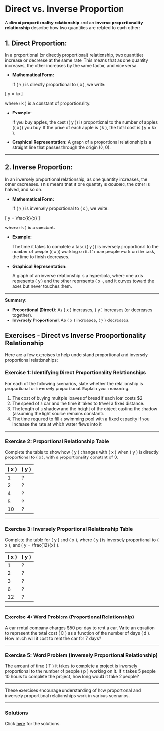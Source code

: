# Direct vs. Inverse Proportion

A **direct proportionality relationship** and an **inverse proportionality relationship** describe how two quantities are related to each other:

## 1. **Direct Proportion:**

In a proportional (or directly proportional) relationship, two quantities increase or decrease at the same rate. This means that as one quantity increases, the other increases by the same factor, and vice versa.

- **Mathematical Form:**

  If \( y \) is directly proportional to \( x \), we write:

\[
y = kx
\]

  where \( k \) is a constant of proportionality.

- **Example:**

  If you buy apples, the cost (\( y \)) is proportional to the number of apples (\( x \)) you buy. If the price of each apple is \( k \), the total cost is \( y = kx \).

- **Graphical Representation:**
  A graph of a proportional relationship is a straight line that passes through the origin (0, 0).

---

## 2. **Inverse Proportion:**

In an inversely proportional relationship, as one quantity increases, the other decreases. This means that if one quantity is doubled, the other is halved, and so on.

- **Mathematical Form:**

  If \( y \) is inversely proportional to \( x \), we write:

\[
y = \frac{k}{x}
\]

  where \( k \) is a constant.

- **Example:**

  The time it takes to complete a task (\( y \)) is inversely proportional to the number of people (\( x \)) working on it. If more people work on the task, the time to finish decreases.

- **Graphical Representation:**

  A graph of an inverse relationship is a hyperbola, where one axis represents \( y \) and the other represents \( x \), and it curves toward the axes but never touches them.

---

**Summary:**

- **Proportional (Direct)**: As \( x \) increases, \( y \) increases (or decreases together).
- **Inversely Proportional**: As \( x \) increases, \( y \) decreases.


## Exercises - Direct vs Inverse Prooportionality Relationship

Here are a few exercises to help understand proportional and inversely proportional relationships:

### Exercise 1: **Identifying Direct Proportionality Relationships**

For each of the following scenarios, state whether the relationship is proportional or inversely proportional. Explain your reasoning.

1. The cost of buying multiple loaves of bread if each loaf costs $2.
2. The speed of a car and the time it takes to travel a fixed distance.
3. The length of a shadow and the height of the object casting the shadow (assuming the light source remains constant).
4. The time required to fill a swimming pool with a fixed capacity if you increase the rate at which water flows into it.

---

### Exercise 2: **Proportional Relationship Table**

Complete the table to show how \( y \) changes with \( x \) when \( y \) is directly proportional to \( x \), with a proportionality constant of 3.

| \( x \) | \( y \) |
|--------|--------|
| 1      | ?      |
| 2      | ?      |
| 4      | ?      |
| 5      | ?      |
| 10     | ?      |

---

### Exercise 3: **Inversely Proportional Relationship Table**

Complete the table for \( y \) and \( x \), where \( y \) is inversely proportional to \( x \), and \( y = \frac{12}{x} \).

| \( x \) | \( y \) |
|--------|--------|
| 1      | ?      |
| 2      | ?      |
| 3      | ?      |
| 6      | ?      |
| 12     | ?      |

---

### Exercise 4: **Word Problem (Proportional Relationship)**

A car rental company charges $50 per day to rent a car. Write an equation to represent the total cost \( C \) as a function of the number of days \( d \). How much will it cost to rent the car for 7 days?

---

### Exercise 5: **Word Problem (Inversely Proportional Relationship)**

The amount of time \( T \) it takes to complete a project is inversely proportional to the number of people \( p \) working on it. If it takes 5 people 10 hours to complete the project, how long would it take 2 people?

---

These exercises encourage understanding of how proportional and inversely proportional relationships work in various scenarios.

---

### Solutions

Click [here](proportions.sol.md) for the solutions.